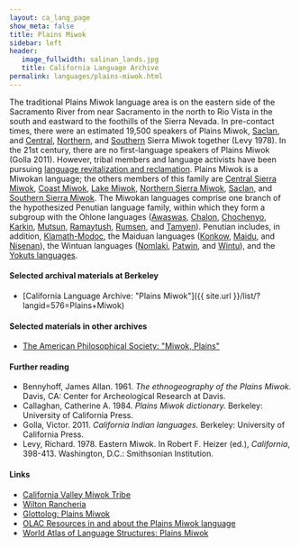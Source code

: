 ```yaml
---
layout: ca_lang_page
show_meta: false
title: Plains Miwok
sidebar: left
header:
   image_fullwidth: salinan_lands.jpg
   title: California Language Archive
permalink: languages/plains-miwok.html
---
```


The traditional Plains Miwok language area is on the eastern side of the Sacramento River from near Sacramento in the north to Rio Vista in the south and eastward to the foothills of the Sierra Nevada. In pre-contact times, there were an estimated 19,500 speakers of Plains Miwok, [Saclan](saclan.html), and [Central](central-sierra-miwok.html), [Northern](northern-sierra-miwok.html), and [Southern](southern-sierra-miwok.html) Sierra Miwok together (Levy 1978). In the 21st century, there are no first-language speakers of Plains Miwok (Golla 2011). However, tribal members and language activists have been pursuing [language revitalization and reclamation](http://newsfromnativecalifornia.com/miwoklanguage/). Plains Miwok is a Miwokan language; the others members of this family are [Central Sierra Miwok](central-sierra-miwok.html), [Coast Miwok](coast-miwok.html), [Lake Miwok](lake-miwok.html), [Northern Sierra Miwok](northern-sierra-miwok.html), [Saclan](saclan.html), and [Southern Sierra Miwok](southern-sierra-miwok.html). The Miwokan languages comprise one branch of the hypothesized Penutian language family, within which they form a subgroup with the Ohlone languages ([Awaswas](awaswas.html), [Chalon](chalon.html), [Chochenyo](chochenyo.html), [Karkin](karkin.html), [Mutsun](mutsun.html), [Ramaytush](ramaytush.html), [Rumsen](rumsen.html), and [Tamyen](tamyen.html)). Penutian includes, in addition, [Klamath-Modoc](modoc.html), the Maiduan languages ([Konkow](konkow.html), [Maidu](maidu.html), and [Nisenan](nisenan.html)), the Wintuan languages ([Nomlaki](nomlaki.html), [Patwin](patwin.html), and [Wintu](wintu.html)), and the [Yokuts languages](yokuts.html).

#### Selected archival materials at Berkeley

* [California Language Archive: "Plains Miwok"]({{ site.url }}/list/?langid=576=Plains+Miwok)

#### Selected materials in other archives

* [The American Philosophical Society: "Miwok, Plains"](https://indigenousguide.amphilsoc.org/search?search_api_fulltext=central%20sierra%20miwok&amp;f%5B0%5D=guide_language_content_title%3AMiwok%2C%20Plains)

#### Further reading

* Bennyhoff, James Allan. 1961. *The ethnogeography of the Plains Miwok.* Davis, CA: Center for Archeological Research at Davis.
* Callaghan, Catherine A. 1984. *Plains Miwok dictionary.* Berkeley: University of California Press.
* Golla, Victor. 2011. *California Indian languages.* Berkeley: University of California Press.
* Levy, Richard. 1978. Eastern Miwok. In Robert F. Heizer (ed.), *California*, 398-413. Washington, D.C.: Smithsonian Institution.

#### Links

* [California Valley Miwok Tribe](http://californiavalleymiwok.com/)
* [Wilton Rancheria](https://wiltonrancheria-nsn.gov/)
* [Glottolog: Plains Miwok](https://glottolog.org/resource/languoid/id/plai1259)
* [OLAC Resources in and about the Plains Miwok language](http://www.language-archives.org/language/pmw)
* [World Atlas of Language Structures: Plains Miwok](http://wals.info/languoid/lect/wals_code_mwp)

